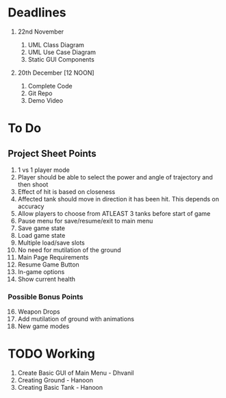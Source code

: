# Deadlines
1. 22nd November
    1. UML Class Diagram
    2. UML Use Case Diagram
    3. Static GUI Components

2. 20th December [12 NOON]
    1. Complete Code
   2. Git Repo
   3. Demo Video

# To Do
## Project Sheet Points
1. 1 vs 1 player mode
2. Player should be able to select the power and angle of trajectory and then shoot
3. Effect of hit is based on closeness
4. Affected tank should move in direction it has been hit. This depends on accuracy
5. Allow players to choose from ATLEAST 3 tanks before start of game
6. Pause menu for save/resume/exit to main menu
7. Save game state
8. Load game state
9. Multiple load/save slots
10. No need for mutilation of the ground
11. Main Page Requirements
12. Resume Game Button
13. In-game options
14. Show current health
### Possible Bonus Points
16. Weapon Drops
17. Add mutilation of ground with animations
18. New game modes

# TODO Working
1. Create Basic GUI of Main Menu - Dhvanil
2. Creating Ground - Hanoon
3. Creating Basic Tank - Hanoon
